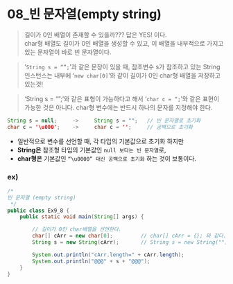# 08_빈 문자열(empty string)
>
> 길이가 0인 배열이 존재할 수 있을까???
> 답은 YES! 이다.  
> char형 배열도 길이가 0인 배열을 생성할 수 있고, 이 배열을 내부적으로 가지고 있는 문자열이 바로 빈 문자열이다.
> 

> ’`String s = “”;`’과 같은 문장이 있을 때, 참조변수 s가 참조하고 있는 String 인스턴스는 
내부에 ‘`new char[0]`’와 같이 길이가 0인 char형 배열을 저장하고 있는것!
> 

> ‘String s = “”;’와 같은 표형이 가능하다고 해서 ‘`char c = “;`’와 같은 표현이 가능한 것은 아니다.
char형 변수에는 반드시 하나의 문자를 지정해야 한다.
> 

```java
String s = null;     ->     String s = "";   // 빈 문자열로 초기화
char c = '\u000';    ->     char c = '';     // 공백으로 초기화
```

- 일반적으로 변수를 선언할 때,  각 타입의 기본값으로 초기화 하지만
- **String은** 참조형 타입의 기본값인 `null 보다는 빈 문자열`로,
- **char형은** 기본값인 `“\u0000” 대신 공백으로 초기화` 하는 것이 보통이다.

### ex)

```java
/*
빈 문자열 (empty string)
 */
public class Ex9_8 {
    public static void main(String[] args) {

        // 길이가 0인 char배열을 선언한다.
        char[] cArr = new char[0];         // char[] cArr = {}; 와 같다.
        String s = new String(cArr);       // String s = new String(""); 와 같다.

        System.out.println("cArr.length=" + cArr.length);
        System.out.println("@@@" + s + "@@@");
    }
}
```

